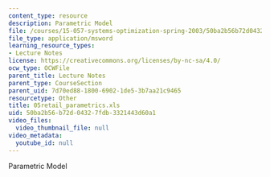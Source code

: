 ```yaml
---
content_type: resource
description: Parametric Model
file: /courses/15-057-systems-optimization-spring-2003/50ba2b56b72d04327fdb3321443d60a1_05retail_parametrics.xls
file_type: application/msword
learning_resource_types:
- Lecture Notes
license: https://creativecommons.org/licenses/by-nc-sa/4.0/
ocw_type: OCWFile
parent_title: Lecture Notes
parent_type: CourseSection
parent_uid: 7d70ed88-1800-6902-1de5-3b7aa21c9465
resourcetype: Other
title: 05retail_parametrics.xls
uid: 50ba2b56-b72d-0432-7fdb-3321443d60a1
video_files:
  video_thumbnail_file: null
video_metadata:
  youtube_id: null
---
```

Parametric Model